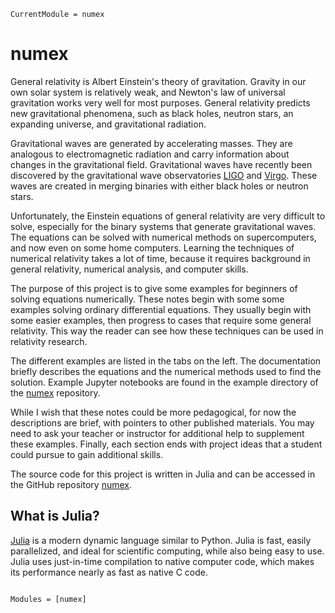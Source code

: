 ```@meta
CurrentModule = numex
```

# numex

General relativity is Albert Einstein's theory of gravitation.
Gravity in our own solar system is relatively weak, and Newton's 
law of universal gravitation works very well for most purposes.
General relativity predicts new gravitational phenomena, such as
black holes, neutron stars, an expanding universe, and gravitational
radiation.

Gravitational waves are generated by accelerating masses.
They are analogous to electromagnetic radiation and carry information 
about changes in the gravitational field.  Gravitational waves
have recently been discovered by the gravitational wave observatories
[LIGO](https://www.ligo.caltech.edu/) and [Virgo](https://www.virgo-gw.eu/).
These waves are created in merging binaries with either black holes
or neutron stars.

Unfortunately, the Einstein equations of general relativity are very
difficult to solve, especially for the binary systems that generate 
gravitational waves.  The equations can be solved with numerical
methods on supercomputers, and now even on some home computers.  Learning
the techniques of numerical relativity takes a lot of time, because
it requires background in general relativity, numerical analysis, 
and computer skills.

The purpose of this project is to give some examples for beginners
of solving equations numerically.  These notes begin with some
some examples solving ordinary differential equations.  They usually
begin with some easier examples, then progress to cases that require some
general relativity.  This way the reader can see how these techniques
can be used in relativity research.  

The different examples are listed in the tabs on the left.  The documentation
briefly describes the equations and the numerical methods used 
to find the solution.  Example Jupyter notebooks are found in the example
directory of the [numex](https://github.com/davidneilsen/numex.jl)
repository.

While I wish that these notes could
be more pedagogical, for now the descriptions are brief, with pointers to
other published materials. You may need to ask your teacher or instructor
for additional help to supplement these examples.
Finally, each section ends with project ideas 
that a student could pursue to gain additional skills.

The source code for this project is written in Julia 
and can be accessed in the GitHub repository 
[numex](https://github.com/davidneilsen/numex.jl). 


## What is Julia?

[Julia](https://julialang.org) is a 
modern dynamic language similar to Python. Julia is fast, easily parallelized,
and ideal for scientific computing, while also being easy to use.
Julia uses just-in-time compilation to native computer code, which makes 
its performance nearly as fast as native C code. 


```@index
```

```@autodocs
Modules = [numex]
```
